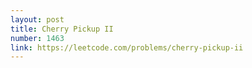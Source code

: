 ```yaml
---
layout: post
title: Cherry Pickup II
number: 1463
link: https://leetcode.com/problems/cherry-pickup-ii
---
```

